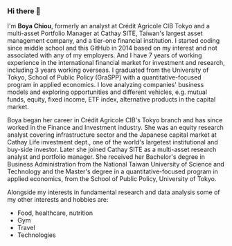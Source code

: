 ### Hi there 👋

I'm **Boya Chiou**, formerly an analyst at Crédit Agricole CIB Tokyo and a multi-asset Portfolio Manager at Cathay SITE, Taiwan's largest asset management company, and a tier-one financial institution. 
I started coding since middle school and this GitHub in 2014 based on my interest and not associated with any of my employers. And I have 7 years of working experience in the international financial market for investment and research, including 3 years working overseas. I graduated from the University of Tokyo, School of Public Policy (GraSPP) with a quantitative-focused program in applied economics.
I love analyzing companies' business models and exploring opportunities and different vehicles, e.g. mutual funds, equity, fixed income, ETF index, alternative products in the capital market. 

Boya began her career in Crédit Agricole CIB's Tokyo branch and has since worked in the Finance and Investment industry. She was an equity research analyst covering infrastructure sector and the Japanese capital market at Cathay Life investment dept., one of the world's largetest institutional and buy-side investor. Later she joined Cathay SITE as a multi-asset research analyst and portfolio manager. She received her Bachelor's degree in Business Administration from the National Taiwan University of Science and Technology and the Master's degree in a quantitative-focused program in applied economics, from the School of Public Policy, University of Tokyo.

Alongside my interests in fundamental research and data analysis some of my other interests and hobbies are:
- Food, healthcare, nutrition
- Gym
- Travel
- Technologies

